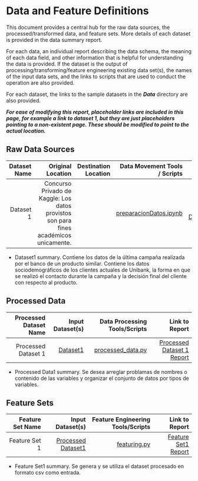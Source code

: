 # Data and Feature Definitions

This document provides a central hub for the raw data sources, the processed/transformed data, and feature sets. More details of each dataset is provided in the data summary report. 

For each data, an individual report describing the data schema, the meaning of each data field, and other information that is helpful for understanding the data is provided. 
If the dataset is the output of processing/transforming/feature engineering existing data set(s), the names of the input data sets, and the links to scripts 
that are used to conduct the operation are also provided. 

For each dataset, the links to the sample datasets in the _**Data**_ directory are also provided. 

_**For ease of modifying this report, placeholder links are included in this page, for example a link to dataset 1, but they are just placeholders pointing to a non-existent page. These should be modified to point to the actual location.**_

## Raw Data Sources

| Dataset Name | Original Location   | Destination Location  | Data Movement Tools / Scripts | Link to Report |
| ---:| ---: | ---: | ---: | -----: |
| Dataset 1 | Concurso Privado de Kaggle: Los datos provistos son para fines académicos unicamente. |  | [preparacionDatos.ipynb](tdsp_template/data/data_adquisition/) | [Reporte 1 DatosClieente]()|


* Dataset1 summary. Contiene los datos de la última campaña realizada por el banco de un producto similar. Contiene los datos sociodemográficos de los clientes 
actuales de Unibank, la forma en que se realizó el contacto durante la campaña y la decisión final del cliente con respecto al producto.


## Processed Data
| Processed Dataset Name | Input Dataset(s)   | Data Processing Tools/Scripts | Link to Report |
| ---:| ---: | ---: | ---: | 
| Processed Dataset 1 | [Dataset1](https://github.com/DCalvacheB/mlds6-project/blob/master/scripts/preprocessing/Train%20bank.csv) | [processed_data.py](https://github.com/DCalvacheB/mlds6-project/blob/master/scripts/preprocessing/processed_data.py) | [Processed Dataset 1 Report](https://github.com/DCalvacheB/mlds6-project/blob/master/docs/data/data_processed_report.md)|

* Processed Data1 summary. Se desea arreglar problamas de nombres o contenido de las variables y organizar el conjunto de datos por tipos de variables.
    
    
## Feature Sets

| Feature Set Name | Input Dataset(s)   | Feature Engineering Tools/Scripts | Link to Report |
| ---:| ---: | ---: | ---: | 
| Feature Set 1 | [Processed Dataset1](https://github.com/DCalvacheB/mlds6-project/blob/master/scripts/preprocessing/processtrainbank.csv) | [featuring.py](https://github.com/DCalvacheB/mlds6-project/blob/master/scripts/preprocessing/featuring.py) | [Feature Set1 Report](https://github.com/DCalvacheB/mlds6-project/blob/master/docs/data/data_feature_report.md)|

* Feature Set1 summary. Se genera y se utiliza el dataset procesado en formato csv como entrada. 

